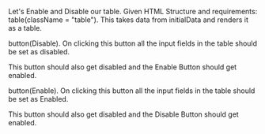 Let's Enable and Disable our table.
Given HTML Structure and requirements:
table(className = "table"). This takes data from initialData and renders it as a table.

button(Disable). On clicking this button all the input fields in the table should be set as disabled.

This button should also get disabled and the Enable Button should get enabled.

button(Enable). On clicking this button all the input fields in the table should be set as Enabled.

This button should also get disabled and the Disable Button should get enabled.
